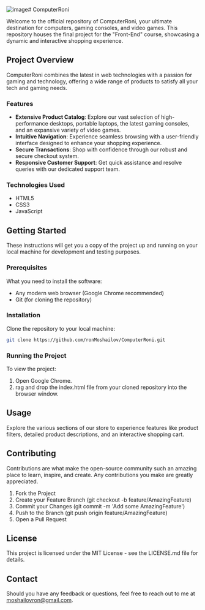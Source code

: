 ![image](https://github.com/user-attachments/assets/9015ee09-2478-4b78-b868-b0f2aa21de1f)# ComputerRoni

Welcome to the official repository of ComputerRoni, your ultimate destination for computers, gaming consoles, and video games. This repository houses the final project for the "Front-End" course, showcasing a dynamic and interactive shopping experience.

## Project Overview

ComputerRoni combines the latest in web technologies with a passion for gaming and technology, offering a wide range of products to satisfy all your tech and gaming needs.

### Features

- **Extensive Product Catalog**: Explore our vast selection of high-performance desktops, portable laptops, the latest gaming consoles, and an expansive variety of video games.
- **Intuitive Navigation**: Experience seamless browsing with a user-friendly interface designed to enhance your shopping experience.
- **Secure Transactions**: Shop with confidence through our robust and secure checkout system.
- **Responsive Customer Support**: Get quick assistance and resolve queries with our dedicated support team.

### Technologies Used

- HTML5
- CSS3
- JavaScript

## Getting Started

These instructions will get you a copy of the project up and running on your local machine for development and testing purposes.

### Prerequisites

What you need to install the software:

- Any modern web browser (Google Chrome recommended)
- Git (for cloning the repository)

### Installation

Clone the repository to your local machine:

```bash
git clone https://github.com/ronMoshailov/ComputerRoni.git
```
### Running the Project
To view the project:

1) Open Google Chrome.
2) rag and drop the index.html file from your cloned repository into the browser window.

## Usage
Explore the various sections of our store to experience features like product filters, detailed product descriptions, and an interactive shopping cart.

## Contributing
Contributions are what make the open-source community such an amazing place to learn, inspire, and create. Any contributions you make are greatly appreciated.

1) Fork the Project
2) Create your Feature Branch (git checkout -b feature/AmazingFeature)
3) Commit your Changes (git commit -m 'Add some AmazingFeature')
4) Push to the Branch (git push origin feature/AmazingFeature)
5) Open a Pull Request

## License
This project is licensed under the MIT License - see the LICENSE.md file for details.

## Contact
Should you have any feedback or questions, feel free to reach out to me at moshailovron@gmail.com.

